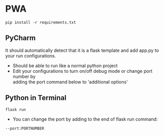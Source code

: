 # PWA

```
pip install -r requirements.txt
```

## PyCharm
It should automatically detect that it is a flask template and add app.py to 
your run configurations. 
- Should be able to run like a normal python project
- Edit your configurations to turn on/off debug mode or change port number by <br />
adding the port command below to 'additional options'

## Python in Terminal
```
flask run
```
- You can change the port by adding to the end of flask run command:

```
--port:PORTNUMBER
```

